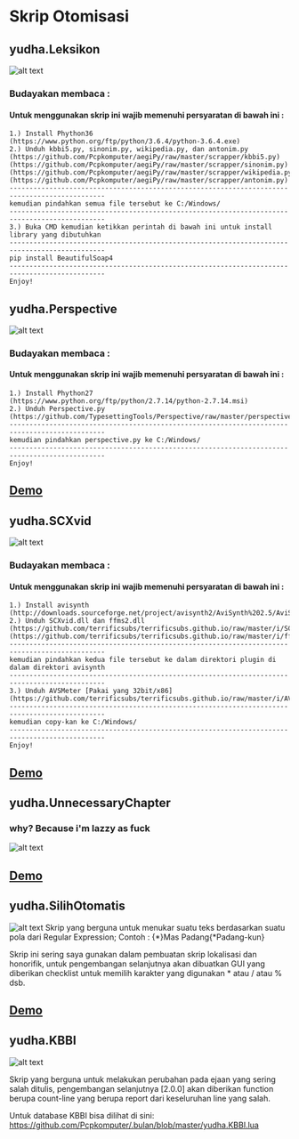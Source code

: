 # Skrip Otomisasi
## yudha.Leksikon
![alt text](https://scontent.fsub5-1.fna.fbcdn.net/v/t1.0-9/28467740_2025504254132387_3056580151321232676_n.jpg?oh=3e116f6f1657d5652548cc94f8b33db0&oe=5B13AE83 "when lazinezz bring innovation")
### Budayakan membaca :
#### Untuk menggunakan skrip ini wajib memenuhi persyaratan di bawah ini :
```
1.) Install Phython36
(https://www.python.org/ftp/python/3.6.4/python-3.6.4.exe)
2.) Unduh kbbi5.py, sinonim.py, wikipedia.py, dan antonim.py
(https://github.com/Pcpkomputer/aegiPy/raw/master/scrapper/kbbi5.py)
(https://github.com/Pcpkomputer/aegiPy/raw/master/scrapper/sinonim.py)
(https://github.com/Pcpkomputer/aegiPy/raw/master/scrapper/wikipedia.py)
(https://github.com/Pcpkomputer/aegiPy/raw/master/scrapper/antonim.py)
----------------------------------------------------------------------------------------------
kemudian pindahkan semua file tersebut ke C:/Windows/
----------------------------------------------------------------------------------------------
3.) Buka CMD kemudian ketikkan perintah di bawah ini untuk install library yang dibutuhkan
----------------------------------------------------------------------------------------------
pip install BeautifulSoap4
----------------------------------------------------------------------------------------------
Enjoy!
```
## yudha.Perspective
![alt text](https://scontent.fsub5-1.fna.fbcdn.net/v/t1.0-9/28379401_2025505127465633_2684918521228556820_n.jpg?oh=84607c2f496977f9484bdda0a7f9e3bc&oe=5B009C48 "when lazinezz bring innovation")
### Budayakan membaca :
#### Untuk menggunakan skrip ini wajib memenuhi persyaratan di bawah ini :
```
1.) Install Phython27
(https://www.python.org/ftp/python/2.7.14/python-2.7.14.msi)
2.) Unduh Perspective.py
(https://github.com/TypesettingTools/Perspective/raw/master/perspective.py) 
----------------------------------------------------------------------------------------------
kemudian pindahkan perspective.py ke C:/Windows/
----------------------------------------------------------------------------------------------
Enjoy!
```
## [Demo](https://www.facebook.com/unanimated.jr/videos/2003702832979196/)
## yudha.SCXvid
![alt text](https://scontent.fcgk2-1.fna.fbcdn.net/v/t1.0-9/28055812_2003294686353344_5810105517223187434_n.jpg?oh=527cfd7e9d6500913ad80e3c876652d6&oe=5B199122 "when lazinezz bring innovation")
### Budayakan membaca :
#### Untuk menggunakan skrip ini wajib memenuhi persyaratan di bawah ini :
```
1.) Install avisynth 
(http://downloads.sourceforge.net/project/avisynth2/AviSynth%202.5/AviSynth%202.5.8/Avisynth_258.exe)
2.) Unduh SCXvid.dll dan ffms2.dll
(https://github.com/terrificsubs/terrificsubs.github.io/raw/master/i/SCXvid.dll) 
(https://github.com/terrificsubs/terrificsubs.github.io/raw/master/i/ffms2.dll) 
----------------------------------------------------------------------------------------------
kemudian pindahkan kedua file tersebut ke dalam direktori plugin di dalam direktori avisynth
----------------------------------------------------------------------------------------------
3.) Unduh AVSMeter [Pakai yang 32bit/x86]
(https://github.com/terrificsubs/terrificsubs.github.io/raw/master/i/AVSMeter178.zip) 
----------------------------------------------------------------------------------------------
kemudian copy-kan ke C:/Windows/
----------------------------------------------------------------------------------------------
Enjoy!
```
## [Demo](https://www.facebook.com/unanimated.jr/videos/2003178033031676/)

## yudha.UnnecessaryChapter
### why? Because i'm lazzy as fuck
![alt text](https://scontent.fsub5-1.fna.fbcdn.net/v/t1.0-9/28468032_2025505810798898_1214057164379983952_n.jpg?oh=65e7bc33be5458423b8908e3c627ae33&oe=5B456B1C "when lazinezz bring innovation")
## [Demo](http://terrificsubs.github.io/i/yudha.UnnecessaryChapter.html) 
## yudha.SilihOtomatis
![alt text](https://scontent.fsub5-1.fna.fbcdn.net/v/t1.0-9/28378293_2025506147465531_3414922790310881937_n.jpg?oh=d5a5b1f42b6ce5e189de615ebeef68dc&oe=5B056955 "when lazinezz bring innovation")
Skrip yang berguna untuk menukar suatu teks berdasarkan suatu pola dari Regular Expression;
Contoh : {*}Mas Padang{*Padang-kun}

Skrip ini sering saya gunakan dalam pembuatan skrip lokalisasi dan honorifik, untuk pengembangan selanjutnya akan dibuatkan GUI yang diberikan checklist untuk memilih karakter yang digunakan * atau / atau % dsb.
## [Demo](http://terrificsubs.github.io/i/yudha.SilihOtomatis.html) 
## yudha.KBBI

![alt text](https://scontent.fsub5-1.fna.fbcdn.net/v/t1.0-9/28660745_2025506550798824_4882974824593047581_n.jpg?oh=1c869e3f6b7d4566ba1ce399c01e5c57&oe=5B134591 "aaaaaa")

Skrip yang berguna untuk melakukan perubahan pada ejaan yang sering salah ditulis, pengembangan selanjutnya [2.0.0] akan diberikan function berupa count-line yang berupa report dari keseluruhan line yang salah.

Untuk database KBBI bisa dilihat di sini: https://github.com/Pcpkomputer/.bulan/blob/master/yudha.KBBI.lua
